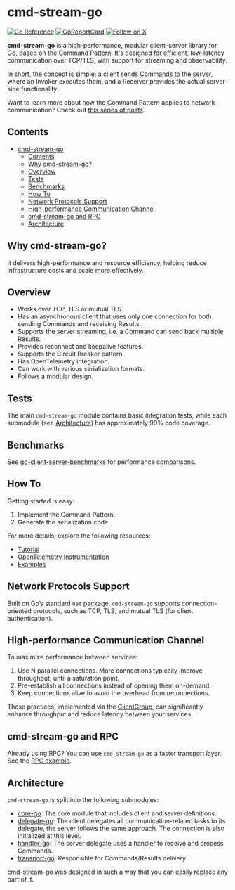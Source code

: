 # cmd-stream-go

[![Go Reference](https://pkg.go.dev/badge/github.com/cmd-stream/cmd-stream-go.svg)](https://pkg.go.dev/github.com/cmd-stream/cmd-stream-go)
[![GoReportCard](https://goreportcard.com/badge/cmd-stream/cmd-stream-go)](https://goreportcard.com/report/github.com/cmd-stream/cmd-stream-go)
[![Follow on X](https://img.shields.io/twitter/url?url=https%3A%2F%2Fx.com%2Fcmdstream_lib)](https://x.com/cmdstream_lib)

**cmd-stream-go** is a high-performance, modular client–server library for Go, 
based on the [Command Pattern](https://en.wikipedia.org/wiki/Command_pattern). 
It's designed for efficient, low-latency communication over TCP/TLS, with 
support for streaming and observability.

In short, the concept is simple: a client sends Commands to the server, where an 
Invoker executes them, and a Receiver provides the actual server-side 
functionality.

Want to learn more about how the Command Pattern applies to network 
communication?  Check out [this series of posts](https://medium.com/p/f9e53442c85d).

## Contents
- [cmd-stream-go](#cmd-stream-go)
  - [Contents](#contents)
  - [Why cmd-stream-go?](#why-cmd-stream-go)
  - [Overview](#overview)
  - [Tests](#tests)
  - [Benchmarks](#benchmarks)
  - [How To](#how-to)
  - [Network Protocols Support](#network-protocols-support)
  - [High-performance Communication Channel](#high-performance-communication-channel)
  - [cmd-stream-go and RPC](#cmd-stream-go-and-rpc)
  - [Architecture](#architecture)

## Why cmd-stream-go?
It delivers high-performance and resource efficiency, helping reduce 
infrastructure costs and scale more effectively.

## Overview
- Works over TCP, TLS or mutual TLS.
- Has an asynchronous client that uses only one connection for both sending 
  Commands and receiving Results.
- Supports the server streaming, i.e. a Command can send back multiple Results.
- Provides reconnect and keepalive features.
- Supports the Circuit Breaker pattern.
- Has OpenTelemetry integration.
- Can work with various serialization formats.
- Follows a modular design.

## Tests
The main `cmd-stream-go` module contains basic integration tests, while each 
submodule (see [Architecture](#architecture)) has approximately 90% code 
coverage.

## Benchmarks
See [go-client-server-benchmarks](https://github.com/ymz-ncnk/go-client-server-benchmarks) for performance comparisons.

## How To
Getting started is easy:
1. Implement the Command Pattern.
2. Generate the serialization code. 

For more details, explore the following resources:
- [Tutorial](https://ymz-ncnk.medium.com/cmd-stream-go-tutorial-0276d39c91e8)
- [OpenTelemetry Instrumentation](https://ymz-ncnk.medium.com/cmd-stream-go-with-opentelemetry-adeecfbe7987)
- [Examples](https://github.com/cmd-stream/examples-go)

## Network Protocols Support
Built on Go’s standard `net` package, `cmd-stream-go` supports 
connection-oriented protocols, such as TCP, TLS, and mutual TLS (for client 
authentication).

## High-performance Communication Channel
To maximize performance between services:
1. Use N parallel connections. More connections typically improve throughput, 
   until a saturation point.
2. Pre-establish all connections instead of opening them on-demand.
3. Keep connections alive to avoid the overhead from reconnections.

These practices, implemented via the [ClientGroup](group/group.go), can 
significantly enhance throughput and reduce latency between your services.

## cmd-stream-go and RPC
Already using RPC? You can use `cmd-stream-go` as a faster transport layer. See 
the [RPC example](https://github.com/cmd-stream/examples-go/tree/main/rpc).

## Architecture
`cmd-stream-go` is split into the following submodules:
- [core-go](https://github.com/cmd-stream/core-go): The core module that includes 
  client and server definitions.
- [delegate-go](https://github.com/cmd-stream/delegate-go): The client delegates
  all communication-related tasks to its delegate, the server follows the same 
  approach. The connection is also initialized at this level.
- [handler-go](https://github.com/cmd-stream/handler-go): The server delegate 
  uses a handler to receive and process Commands.
- [transport-go](https://github.com/cmd-stream/transport-go): Responsible for 
  Commands/Results delivery.

cmd-stream-go was designed in such a way that you can easily replace any part of 
it.